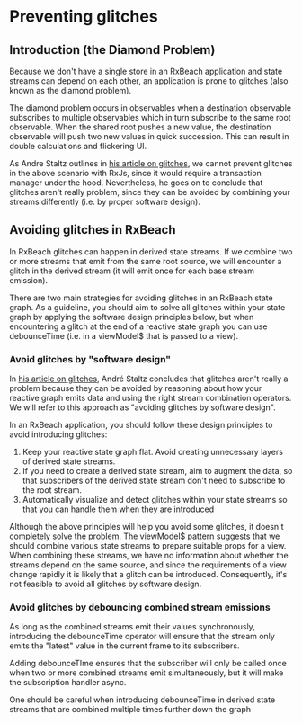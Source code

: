 # Preventing glitches

## Introduction (the Diamond Problem)

Because we don't have a single store in an RxBeach application and state streams
can depend on each other, an application is prone to glitches (also known as the
diamond problem).

The diamond problem occurs in observables when a destination observable
subscribes to multiple observables which in turn subscribe to the same root
observable. When the shared root pushes a new value, the destination observable
will push two new values in quick succession. This can result in double
calculations and flickering UI.

As Andre Staltz outlines in [his article on
glitches](https://staltz.com/rx-glitches-arent-actually-a-problem.html), we
cannot prevent glitches in the above scenario with RxJs, since it would require
a transaction manager under the hood. Nevertheless, he goes on to conclude that
glitches aren't really problem, since they can be avoided by combining your
streams differently (i.e. by proper software design).

## Avoiding glitches in RxBeach

In RxBeach glitches can happen in derived state streams. If we combine two or
more streams that emit from the same root source, we will encounter a glitch in
the derived stream (it will emit once for each base stream emission).

There are two main strategies for avoiding glitches in an RxBeach state
graph. As a guideline, you should aim to solve all glitches within your
state graph by applying the software design principles below, but when
encountering a glitch at the end of a reactive state graph you can use
debounceTime (i.e. in a viewModel$ that is passed to a view).

### Avoid glitches by "software design"

In [his article on
glitches](https://staltz.com/rx-glitches-arent-actually-a-problem.html), André
Staltz concludes that glitches aren't really a problem because they can be
avoided by reasoning about how your reactive graph emits data and using the
right stream combination operators. We will refer to this approach as "avoiding
glitches by software design".

In an RxBeach application, you should follow these design principles to avoid
introducing glitches:

1. Keep your reactive state graph flat. Avoid creating unnecessary layers of
   derived state streams.
1. If you need to create a derived state stream, aim to augment the data, so
   that subscribers of the derived state stream don't need to subscribe to the
   root stream.
3. Automatically visualize and detect glitches within your state streams so that
   you can handle them when they are introduced

Although the above principles will help you avoid some glitches, it doesn't
completely solve the problem. The viewModel$ pattern suggests that we should
combine various state streams to prepare suitable props for a view. When
combining these streams, we have no information about whether the streams depend
on the same source, and since the requirements of a view change rapidly it is
likely that a glitch can be introduced. Consequently, it's not feasible to avoid
all glitches by software design.

### Avoid glitches by debouncing combined stream emissions

As long as the combined streams emit their values synchronously, introducing the
debounceTime operator will ensure that the stream only emits the "latest" value
in the current frame to its subscribers.

Adding debounceTIme ensures that the subscriber will only be called once when
two or more combined streams emit simultaneously, but it will make the
subscription handler async.

One should be careful when introducing debounceTime in derived state streams that are combined multiple times further down the graph